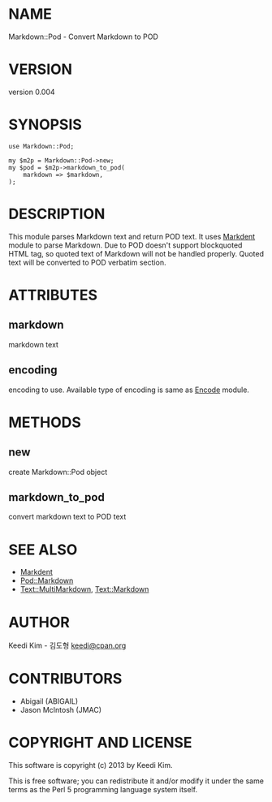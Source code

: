 # NAME

Markdown::Pod - Convert Markdown to POD

# VERSION

version 0.004

# SYNOPSIS

    use Markdown::Pod;
    
    my $m2p = Markdown::Pod->new;
    my $pod = $m2p->markdown_to_pod(
        markdown => $markdown,
    );

# DESCRIPTION

This module parses Markdown text and return POD text.
It uses [Markdent](https://metacpan.org/pod/Markdent) module to parse Markdown.
Due to POD doesn't support blockquoted HTML tag,
so quoted text of Markdown will not be handled properly.
Quoted text will be converted to POD verbatim section.

# ATTRIBUTES

## markdown

markdown text

## encoding

encoding to use. Available type of encoding is same as [Encode](https://metacpan.org/pod/Encode) module.

# METHODS

## new

create Markdown::Pod object

## markdown\_to\_pod

convert markdown text to POD text

# SEE ALSO

- [Markdent](https://metacpan.org/pod/Markdent)
- [Pod::Markdown](https://metacpan.org/pod/Pod::Markdown)
- [Text::MultiMarkdown](https://metacpan.org/pod/Text::MultiMarkdown), [Text::Markdown](https://metacpan.org/pod/Text::Markdown)

# AUTHOR

Keedi Kim - 김도형 <keedi@cpan.org>

# CONTRIBUTORS

- Abigail (ABIGAIL)
- Jason McIntosh (JMAC)

# COPYRIGHT AND LICENSE

This software is copyright (c) 2013 by Keedi Kim.

This is free software; you can redistribute it and/or modify it under
the same terms as the Perl 5 programming language system itself.
